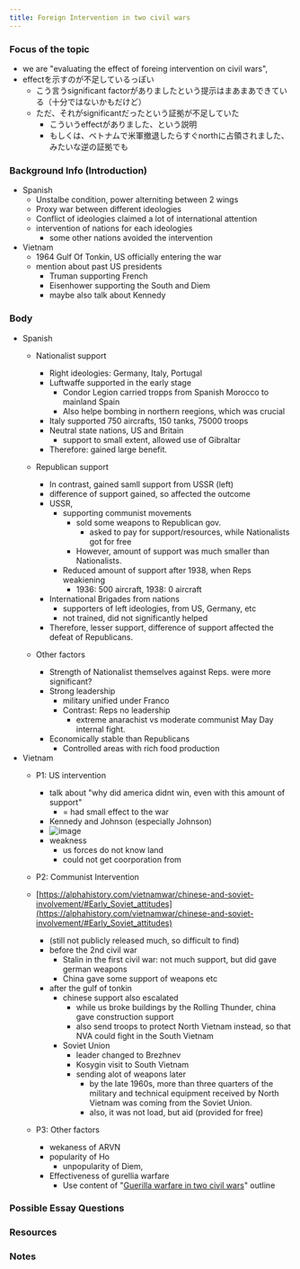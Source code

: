 ```yaml
---
title: Foreign Intervention in two civil wars
---
```


### Focus of the topic

* we are "evaluating the effect of foreing intervention on civil wars",
* effectを示すのが不足しているっぽい
  * こう言うsignificant factorがありましたという提示はまあまあできている（十分ではないかもだけど）
  * ただ、それがsignificantだったという証拠が不足していた
    * こういうeffectがありました、という説明
    * もしくは、ベトナムで米軍撤退したらすぐnorthに占領されました、みたいな逆の証拠でも

### Background Info (Introduction)

* Spanish
  * Unstalbe condition, power alterniting between 2 wings
  * Proxy war between different ideologies
  * Conflict of ideologies claimed a lot of international attention
  * intervention of nations for each ideologies
    * some other nations avoided the intervention
* Vietnam
  * 1964 Gulf Of Tonkin, US officially entering the war
  * mention about past US presidents
    * Truman supporting French
    * Eisenhower supporting the South and Diem
    * maybe also talk about Kennedy

### Body

* Spanish
  * Nationalist support
    
    * Right ideologies: Germany, Italy, Portugal
    * Luftwaffe supported in the early stage
      * Condor Legion carried tropps from Spanish Morocco to mainland Spain
      * Also helpe bombing in northern reegions, which was crucial
    * Italy supported 750 aircrafts, 150 tanks, 75000 troops
    * Neutral state nations, US and Britain
      * support to small extent, allowed use of Gibraltar
    * Therefore: gained large benefit.
  * Republican support
    
    * In contrast, gained samll support from USSR (left)
    * difference of support gained, so affected the outcome
    * USSR,
      * supporting communist movements
        * sold some weapons to Republican gov.
          * asked to pay for support/resources, while Nationalists got for free
        * However, amount of support was much smaller than Nationalists.
      * Reduced amount of support after 1938, when Reps weakiening
        * 1936: 500 aircraft, 1938: 0 aircraft
    * International Brigades from nations
      * supporters of left ideologies, from US, Germany, etc
      * not trained, did not significantly helped
    * Therefore, lesser support, difference of support affected the defeat of Republicans.
  * Other factors
    
    * Strength of Nationalist themselves against Reps. were more significant?
    * Strong leadership
      * military unified under Franco
      * Contrast: Reps no leadership
        * extreme anarachist vs moderate communist May Day internal fight.
    * Economically stable than Republicans
      * Controlled areas with rich food production
* Vietnam
  * P1: US intervention
    
    * talk about "why did america didnt win, even with this amount of support"
      * = had small effect to the war
    * Kennedy and Johnson (especially Johnson)
    * ![image](https://gyazo.com/00353124a78c178609e68b79f5337501/thumb/1000)
    * weakness
      * us forces do not know land
      * could not get coorporation from
  * P2: Communist Intervention
  
  * [https://alphahistory.com/vietnamwar/chinese-and-soviet-involvement/#Early_Soviet_attitudes](https://alphahistory.com/vietnamwar/chinese-and-soviet-involvement/#Early_Soviet_attitudes)
    
    * (still not publicly released much, so difficult to find)
    * before the 2nd civil war
      * Stalin in the first civil war: not much support, but did gave german weapons
      * China gave some support of weapons etc
    * after the gulf of tonkin
      * chinese support also escalated
        * while us broke buildings by the Rolling Thunder, china gave construction support
        * also send troops to protect North Vietnam instead, so that NVA could fight in the South Vietnam
      * Soviet Union
        * leader changed to Brezhnev
        * Kosygin visit to South Vietnam
        * sending alot of weapons later
          * by the late 1960s, more than three quarters of the military and technical equipment received by North Vietnam was coming from the Soviet Union.
          * also, it was not load, but aid (provided for free)
  * P3: Other factors
    
    * wekaness of ARVN
    * popularity of Ho
      * unpopularity of Diem,
    * Effectiveness of gurellia warfare
      * Use content of "[Guerilla warfare in two civil wars](Guerilla%20warfare%20in%20two%20civil%20wars.md)" outline

### Possible Essay Questions

### Resources

### Notes
